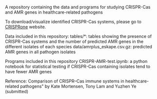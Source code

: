 A repository containing the data and programs for studying CRISPR-Cas and AMR genes in healthcare-related pathogens

To download/visualize identified CRISPR-Cas systems, please go to <a href="https://omics.informatics.indiana.edu/CRISPRone/pathogen/">CRISPRone</a> website.

Data included in this repository:
tables/*: tables showing the presence of CRISPR-Cas systems and the number of predicted AMR genes in the different isolates of each species
data/amrplus_eskape.csv.gz: predicted AMR genes in all pathogen isolates 

Programs included in this repository
CRISPR-AMR-test.ipynb: a python notebook for statistical testing if CRISPR-Cas containing isolates tend to have fewer AMR genes

Reference: Comparison of CRISPR–Cas immune systems in healthcare-related pathogens" by Kate Mortensen, Tony Lam and Yuzhen Ye (submitted)
